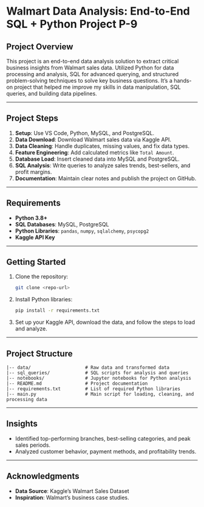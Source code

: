 # Walmart Data Analysis: End-to-End SQL + Python Project P-9  

## Project Overview  
This project is an end-to-end data analysis solution to extract critical business insights from Walmart sales data. Utilized Python for data processing and analysis, SQL for advanced querying, and structured problem-solving techniques to solve key business questions. It’s a hands-on project that helped me improve my skills in data manipulation, SQL queries, and building data pipelines.

---

## Project Steps  
1. **Setup**: Use VS Code, Python, MySQL, and PostgreSQL.  
2. **Data Download**: Download Walmart sales data via Kaggle API.  
3. **Data Cleaning**: Handle duplicates, missing values, and fix data types.  
4. **Feature Engineering**: Add calculated metrics like `Total Amount`.  
5. **Database Load**: Insert cleaned data into MySQL and PostgreSQL.  
6. **SQL Analysis**: Write queries to analyze sales trends, best-sellers, and profit margins.  
7. **Documentation**: Maintain clear notes and publish the project on GitHub.  

---

## Requirements  
- **Python 3.8+**  
- **SQL Databases**: MySQL, PostgreSQL  
- **Python Libraries**: `pandas`, `numpy`, `sqlalchemy`, `psycopg2`  
- **Kaggle API Key**  

---

## Getting Started  
1. Clone the repository:  
   ```bash
   git clone <repo-url>
   ```  
2. Install Python libraries:  
   ```bash
   pip install -r requirements.txt
   ```  
3. Set up your Kaggle API, download the data, and follow the steps to load and analyze.  

---

## Project Structure  
```plaintext
|-- data/                    # Raw data and transformed data
|-- sql_queries/             # SQL scripts for analysis and queries
|-- notebooks/               # Jupyter notebooks for Python analysis
|-- README.md                # Project documentation
|-- requirements.txt         # List of required Python libraries
|-- main.py                  # Main script for loading, cleaning, and processing data
```

---

## Insights  
- Identified top-performing branches, best-selling categories, and peak sales periods.  
- Analyzed customer behavior, payment methods, and profitability trends.  

---

## Acknowledgments  
- **Data Source**: Kaggle’s Walmart Sales Dataset  
- **Inspiration**: Walmart’s business case studies.  
